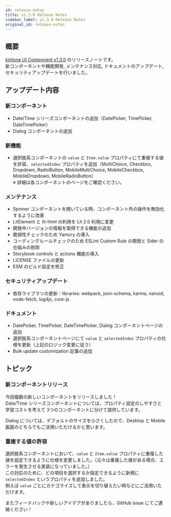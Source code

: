 ```yaml
---
id: release-notes
title: v1.3.0 Release Notes
sidebar_label: v1.3.0 Release Notes
original_id: release-notes
---
```


## 概要

[kintone UI Component v1.3.0](https://github.com/kintone-labs/kintone-ui-component/releases/tag/v1.3.0) のリリースノートです。<br/>
新コンポーネントや機能開発, メンテナンス対応, ドキュメントのアップデート, セキュリティアップデートを行いました。

## アップデート内容
### 新コンポーネント
- Date/Time シリーズコンポーネントの追加（DatePicker, TimePicker, DateTimePicker）
- Dialog コンポーネントの追加

### 新機能
- 選択肢系コンポーネントの `value` と `Item.value` プロパティにて重複する値を許容、`selectedIndex` プロパティを追加（MultiChoice, Checkbox, Dropdown, RadioButton, MobileMultiChoice, MobileCheckbox, MobileDropdown, MobileRadioButton）<br/>
  ※ 詳細は各コンポーネントのページをご確認ください。

### メンテナンス
- Spinner コンポーネントを開いている時、コンポーネント外の操作を無効化するように改善
- LitElement と lit-html の利用を Lit 2.0 利用に変更
- 開発中バージョンの情報を取得できる機能の追加
- 脆弱性チェックのため Yamory の導入
- コーディングルールチェックのため ESLint Custom Rule の開発と Sider の仕組みの削除
- Storybook controls と actions 機能の導入
- LICENSE ファイルの更新
- ESM のビルド設定を修正

### セキュリティアップデート
- 依存ライブラリの更新：libraries: webpack, json-schema, karma, nanoid, node-fetch, log4js, core-js

### ドキュメント
- DatePicker, TimePicker, DateTimePicker, Dialog コンポーネントページの追加
- 選択肢系コンポーネントページにて `value` と `selectedIndex` プロパティの仕様を更新（上記のロジック変更に従う）
- Bulk update customization 記事の追加

## トピック

### 新コンポーネントリリース
今回複数の新しいコンポーネントをリリースしました！<br/>
Date/Time シリーズコンポーネントについては、プロパティ設定のしやすさと学習コストを考えて 3つのコンポーネントに分けて提供しています。<br/>

Dialog については、デフォルトのサイズを小さくしたので、Desktop と Mobile 画面のどちらでもご活用いただけるかと思います。

### 重複する値の許容
選択肢系コンポーネントにおいて、`value` と `Item.value` プロパティに重複した値を設定できるように仕様を変更しました。（元々は重複した値がある場合、エラーを発生させる実装になっていました。）<br/>
この対応のために、どの項目を選択するか指定できるように新規に `selectedIndex` というプロパティを追加しました。<br/>
例えば `value` ごとにカテゴライズして表示を切り替えたい時などにご活用いただけます。

またフィードバックや新しいアイデアがありましたら、GitHub issue にてご連絡ください！
